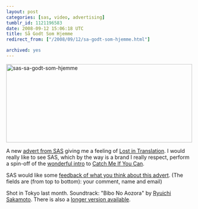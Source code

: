 ```yaml
---
layout: post
categories: [sas, video, advertising]
tumblr_id: 1121196583  
date: 2008-09-12 15:06:18 UTC
title: Så Godt Som Hjemme
redirect_from: ["/2008/09/12/sa-godt-som-hjemme.html"]

archived: yes
---
```


<p><a href="javascript:/* Play video */;" title="Play video" onclick="this.parentNode.innerHTML='&lt;object type=&quot;application/x-shockwave-flash&quot; data=&quot;/attachments/2008/09/sasvideoplayer.swf&quot; width=&quot;500&quot; height=&quot;280&quot; id=&quot;mainflash&quot; style=&quot;visibility: visible; &quot;&gt;&lt;param name=&quot;flashvars&quot; value=&quot;width=500&amp;amp;height=280&amp;amp;file=/attachments/2008/09/sas-sa-godt-som-hjemme.flv&amp;amp;title=S&aring;%20Godt%20Som%20Hjemme%20(As%20Good%20As%20Home)&amp;amp;play=0&quot; /&gt;&lt;/object&gt;'"><img src="/attachments/2008/09/sas-sa-godt-som-hjemme.jpg" alt="sas-sa-godt-som-hjemme" title="" width="500" height="210" class="size-full wp-image-744" /></a></p>

A new <a href="http://www.sas.dk/en/Sa-godt-som-hjemme/">advert from SAS</a> giving me a feeling of <a href="http://www.imdb.com/title/tt0335266/">Lost in Translation</a>. I would really like to see SAS, which by the way is a brand I really respect, perform a spin-off of the <a href="http://www.youtube.com/watch?v=1mkM-XCE3v4&fmt=18">wonderful intro</a> to <a href="http://www.imdb.com/title/tt0264464/">Catch Me If You Can</a>.

SAS would like some <a href="http://www.sas.dk/en/Sa-godt-som-hjemme/Feedback/">feedback of what you think about this advert</a>. (The fields are (from top to bottom): your comment, name and email)

Shot in Tokyo last month.
Soundtrack: "Bibo No Aozora" by <a href="spotify:artist:1W0pHjXyvlZAlYIFKg4QaM">Ryuichi Sakamoto</a>.
There is also a <a href="http://www.sas.dk/da/Sa-godt-som-hjemme/extended-version">longer version available</a>.
